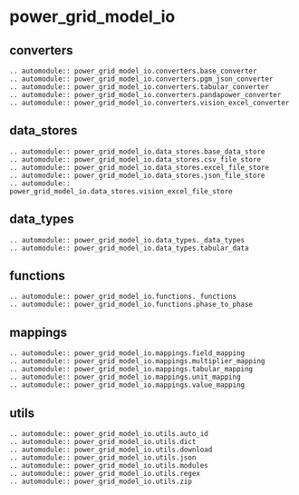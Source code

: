 <!--
SPDX-FileCopyrightText: Contributors to the Power Grid Model project <powergridmodel@lfenergy.org>

SPDX-License-Identifier: MPL-2.0
-->

# power_grid_model_io

## converters

```{eval-rst}
.. automodule:: power_grid_model_io.converters.base_converter
.. automodule:: power_grid_model_io.converters.pgm_json_converter
.. automodule:: power_grid_model_io.converters.tabular_converter
.. automodule:: power_grid_model_io.converters.pandapower_converter
.. automodule:: power_grid_model_io.converters.vision_excel_converter
```

## data_stores

```{eval-rst}
.. automodule:: power_grid_model_io.data_stores.base_data_store
.. automodule:: power_grid_model_io.data_stores.csv_file_store
.. automodule:: power_grid_model_io.data_stores.excel_file_store
.. automodule:: power_grid_model_io.data_stores.json_file_store
.. automodule:: power_grid_model_io.data_stores.vision_excel_file_store
```

## data_types

```{eval-rst}
.. automodule:: power_grid_model_io.data_types._data_types
.. automodule:: power_grid_model_io.data_types.tabular_data
```

## functions

```{eval-rst}
.. automodule:: power_grid_model_io.functions._functions
.. automodule:: power_grid_model_io.functions.phase_to_phase
```
## mappings

```{eval-rst}
.. automodule:: power_grid_model_io.mappings.field_mapping
.. automodule:: power_grid_model_io.mappings.multiplier_mapping
.. automodule:: power_grid_model_io.mappings.tabular_mapping
.. automodule:: power_grid_model_io.mappings.unit_mapping
.. automodule:: power_grid_model_io.mappings.value_mapping
```

## utils

```{eval-rst}
.. automodule:: power_grid_model_io.utils.auto_id
.. automodule:: power_grid_model_io.utils.dict
.. automodule:: power_grid_model_io.utils.download
.. automodule:: power_grid_model_io.utils.json
.. automodule:: power_grid_model_io.utils.modules
.. automodule:: power_grid_model_io.utils.regex
.. automodule:: power_grid_model_io.utils.zip
```
